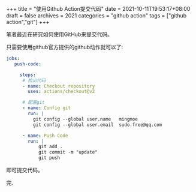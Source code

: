 +++
title = "使用Github Action提交代码"
date = 2021-10-11T19:53:17+08:00
draft = false
archives = 2021
categories = "github action"
tags = ["github action","git"]
+++

<!--TODO-->
笔者最近在研究如何使用GitHub来提交代码。

只需要使用github官方提供的github动作就可以了:
```yaml
jobs:
   push-code:

     steps:
      # 检出代码
      - name: Checkout repository
        uses: actions/checkout@v2

      # 配置git
      - name: Config git
        run: |
          git config --global user.name   mingmoe
          git config --global user.email  sudo.free@qq.com

      - name: Push Code
        run: |
            git add .
            git commit -m "update"
            git push
```
即可提交代码。

<!--more-->


完.
